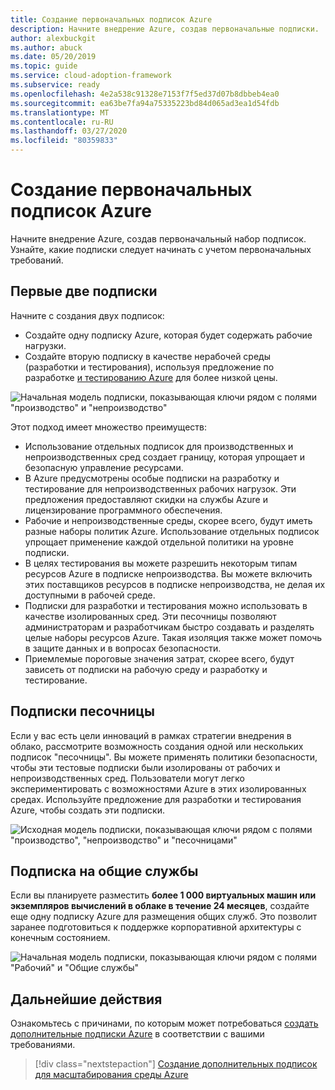 ```yaml
---
title: Создание первоначальных подписок Azure
description: Начните внедрение Azure, создав первоначальные подписки.
author: alexbuckgit
ms.author: abuck
ms.date: 05/20/2019
ms.topic: guide
ms.service: cloud-adoption-framework
ms.subservice: ready
ms.openlocfilehash: 4e2a538c91328e7153f7f5ed37d07b8dbbeb4ea0
ms.sourcegitcommit: ea63be7fa94a75335223bd84d065ad3ea1d54fdb
ms.translationtype: MT
ms.contentlocale: ru-RU
ms.lasthandoff: 03/27/2020
ms.locfileid: "80359833"
---
```

# <a name="create-your-initial-azure-subscriptions"></a>Создание первоначальных подписок Azure

Начните внедрение Azure, создав первоначальный набор подписок. Узнайте, какие подписки следует начинать с учетом первоначальных требований.

## <a name="your-first-two-subscriptions"></a>Первые две подписки

Начните с создания двух подписок:

- Создайте одну подписку Azure, которая будет содержать рабочие нагрузки.
- Создайте вторую подписку в качестве нерабочей среды (разработки и тестирования), используя предложение по разработке [и тестированию Azure](https://azure.microsoft.com/pricing/dev-test) для более низкой цены.

![Начальная модель подписки, показывающая ключи рядом с полями "производство" и "непроизводство"](../../_images/ready/initial-subscription-model.png)

Этот подход имеет множество преимуществ:

- Использование отдельных подписок для производственных и непроизводственных сред создает границу, которая упрощает и безопасную управление ресурсами.
- В Azure предусмотрены особые подписки на разработку и тестирование для непроизводственных рабочих нагрузок. Эти предложения предоставляют скидки на службы Azure и лицензирование программного обеспечения.
- Рабочие и непроизводственные среды, скорее всего, будут иметь разные наборы политик Azure. Использование отдельных подписок упрощает применение каждой отдельной политики на уровне подписки.
- В целях тестирования вы можете разрешить некоторым типам ресурсов Azure в подписке непроизводства. Вы можете включить этих поставщиков ресурсов в подписке непроизводства, не делая их доступными в рабочей среде.
- Подписки для разработки и тестирования можно использовать в качестве изолированных сред. Эти песочницы позволяют администраторам и разработчикам быстро создавать и разделять целые наборы ресурсов Azure. Такая изоляция также может помочь в защите данных и в вопросах безопасности.
- Приемлемые пороговые значения затрат, скорее всего, будут зависеть от подписки на рабочую среду и разработку и тестирование.

## <a name="sandbox-subscriptions"></a>Подписки песочницы

Если у вас есть цели инноваций в рамках стратегии внедрения в облако, рассмотрите возможность создания одной или нескольких подписок "песочницы". Вы можете применять политики безопасности, чтобы эти тестовые подписки были изолированы от рабочих и непроизводственных сред. Пользователи могут легко экспериментировать с возможностями Azure в этих изолированных средах. Используйте предложение для разработки и тестирования Azure, чтобы создать эти подписки.

![Исходная модель подписки, показывающая ключи рядом с полями "производство", "непроизводство" и "песочницами"](../../_images/ready/initial-subscription-model-with-sandboxes.png)

## <a name="shared-services-subscription"></a>Подписка на общие службы

Если вы планируете разместить **более 1 000 виртуальных машин или экземпляров вычислений в облаке в течение 24 месяцев**, создайте еще одну подписку Azure для размещения общих служб. Это позволит заранее подготовиться к поддержке корпоративной архитектуры с конечным состоянием.

![Начальная модель подписки, показывающая ключи рядом с полями "Рабочий" и "Общие службы"](../../_images/ready/initial-subscription-model-with-shared-services.png)

## <a name="next-steps"></a>Дальнейшие действия

Ознакомьтесь с причинами, по которым может потребоваться [создать дополнительные подписки Azure](./scale-subscriptions.md) в соответствии с вашими требованиями.

> [!div class="nextstepaction"]
> [Создание дополнительных подписок для масштабирования среды Azure](./scale-subscriptions.md)
